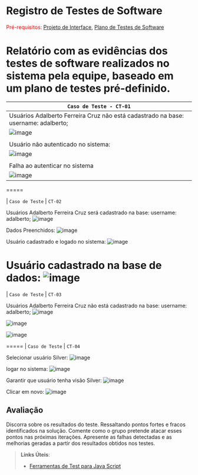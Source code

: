 # Registro de Testes de Software

<span style="color:red">Pré-requisitos: <a href="3-Projeto de Interface.md"> Projeto de Interface</a></span>, <a href="8-Plano de Testes de Software.md"> Plano de Testes de Software</a>

Relatório com as evidências dos testes de software realizados no sistema pela equipe, baseado em um plano de testes pré-definido.
=====
|  `Caso de Teste - CT-01`           | 
|----------------------------|
|Usuários Adalberto Ferreira Cruz não está cadastrado na base: username: adalberto;| 
|![image](https://user-images.githubusercontent.com/94413402/173254754-85cba624-6964-487f-8ddb-e248e3f04eca.png)| 
| |
| Usuário não autenticado no sistema:|
|![image](https://user-images.githubusercontent.com/94413402/173255116-aa23f942-ae0c-40ad-a113-d481a3ebdf47.png)|
| |
|Falha ao autenticar no sistema|
|![image](https://user-images.githubusercontent.com/94413402/173255216-3ce6b929-59b1-49c6-abfe-31e9215ecc62.png)|
=====

|  `Caso de Teste`           |  `CT-02`

Usuários Adalberto Ferreira Cruz será cadastrado na base: username: adalberto;
![image](https://user-images.githubusercontent.com/94413402/173255363-56edf58e-3a81-4333-8330-d117b1ac9e10.png)

Dados Preenchidos:
![image](https://user-images.githubusercontent.com/94413402/173255406-8557e186-dae9-423f-87cf-e3f8adec4763.png)

Usuário cadastrado e logado no sistema:
![image](https://user-images.githubusercontent.com/94413402/173255439-0c05fba8-c108-47d1-9615-879cb686c6ea.png)

Usuário cadastrado na base de dados:
![image](https://user-images.githubusercontent.com/94413402/173255457-8dd7e98a-4d6d-42c2-83e7-7b9bc0a938e1.png)
=====
|  `Caso de Teste`           |  `CT-03`

Usuários Adalberto Ferreira Cruz não está cadastrado na base: username: adalberto;
![image](https://user-images.githubusercontent.com/94413402/173255586-346da5e8-fd81-4735-a02b-4584af63fa9a.png)

![image](https://user-images.githubusercontent.com/94413402/173255630-9ce724fe-9bb9-4e51-9fc5-2870dc4e9958.png)

![image](https://user-images.githubusercontent.com/94413402/173255640-16ac7d8d-1dd9-454f-92fa-835e13db2029.png)

=====
|  `Caso de Teste`           |  `CT-04`

Selecionar usuário Silver:
![image](https://user-images.githubusercontent.com/94413402/173256619-5144a909-e676-45ba-9171-1bb2be295a73.png)

logar no sistema:
![image](https://user-images.githubusercontent.com/94413402/173256686-63823774-789f-41fc-8b5f-3a6e21ed857d.png)

Garantir que usuário tenha visão Silver:
![image](https://user-images.githubusercontent.com/94413402/173256653-3be4b17e-0672-4921-9e1f-eb5082625bcb.png)

Clicar em novo:
![image](https://user-images.githubusercontent.com/94413402/173256718-154a1368-7596-4df6-86a1-d293e2d7c35f.png)




## Avaliação

Discorra sobre os resultados do teste. Ressaltando pontos fortes e fracos identificados na solução. Comente como o grupo pretende atacar esses pontos nas próximas iterações. Apresente as falhas detectadas e as melhorias geradas a partir dos resultados obtidos nos testes.

> **Links Úteis**:
> - [Ferramentas de Test para Java Script](https://geekflare.com/javascript-unit-testing/)
